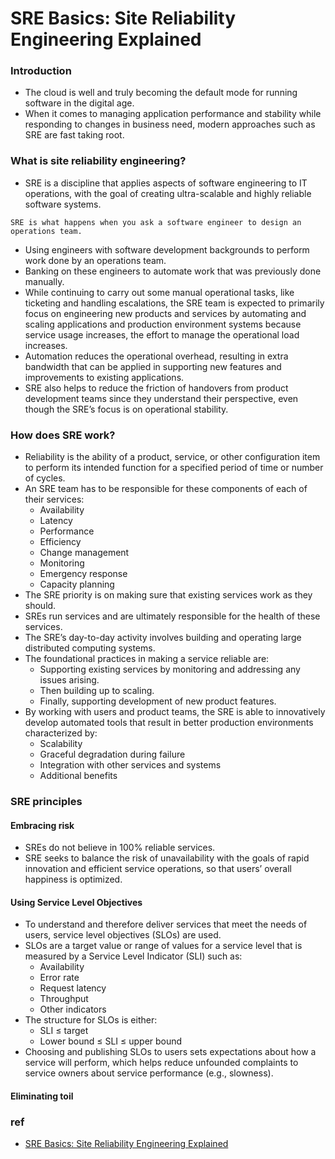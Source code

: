 # SRE Basics: Site Reliability Engineering Explained

### Introduction
- The cloud is well and truly becoming the default mode for running
  software in the digital age.
- When it comes to managing application
  performance and stability while responding to changes in business
  need, modern approaches such as SRE are fast taking root.
### What is site reliability engineering?
- SRE is a discipline that applies
   aspects of software engineering to IT operations, with the goal of
   creating ultra-scalable and highly reliable software systems.
```
SRE is what happens when you ask a software engineer to design an
operations team.
```
- Using engineers with software development backgrounds to
  perform work done by an operations team.
- Banking on these engineers to automate work that was
  previously done manually.
- While continuing to carry out some manual operational tasks, like ticketing and handling escalations, the SRE team is expected to primarily focus on engineering new products and services by automating and scaling applications and production environment systems because service usage increases, the effort to
  manage the operational load increases.
- Automation reduces the
   operational overhead, resulting in extra bandwidth that can be applied
   in supporting new features and improvements to existing applications.
- SRE also helps to reduce the
  friction of handovers from product development teams since they
  understand their perspective, even though the SRE’s focus is on
  operational stability.
### How does SRE work?
- Reliability is the ability of a product, service, or other configuration item to perform
  its intended function for a specified period of time or number of
  cycles.
- An SRE team has to be responsible for these
  components of each of their services:
  - Availability
  - Latency
  - Performance
  - Efficiency
  - Change management
  - Monitoring
  - Emergency response
  - Capacity planning
- The SRE priority is on making sure that existing services
  work as they should.
- SREs run services and are ultimately responsible for
  the health of these services.
- The SRE’s day-to-day activity involves building and operating large distributed computing systems.
- The foundational practices in making a
  service reliable are:
  - Supporting existing services by monitoring and addressing any
    issues arising.
  - Then building up to scaling.
  - Finally, supporting development of new product features.
- By working with users and product teams, the SRE is able to
  innovatively develop automated tools that result in better production
  environments characterized by:
  - Scalability
  - Graceful degradation during failure
  - Integration with other services and systems
  - Additional benefits
### SRE principles
#### Embracing risk
- SREs do not believe in 100% reliable services.
- SRE seeks to balance the risk of unavailability with the goals of rapid innovation and efficient service operations, so that users’ overall happiness is optimized.
#### Using Service Level Objectives
- To understand and therefore deliver services that meet the needs of
  users, service level objectives (SLOs) are used.
- SLOs are a target value
  or range of values for a service level that is measured by a Service Level
  Indicator (SLI) such as:
  - Availability
  - Error rate
  - Request latency
  - Throughput
  - Other indicators
- The structure for SLOs is either:
  - SLI ≤ target
  - Lower bound ≤ SLI ≤ upper bound
- Choosing and publishing SLOs to users sets expectations about how a
  service will perform, which helps reduce unfounded complaints to
  service owners about service performance (e.g., slowness).
#### Eliminating toil

### ref
- [SRE Basics: Site Reliability Engineering Explained](https://www.bmc.com/blogs/sre-site-reliability-engineering/)